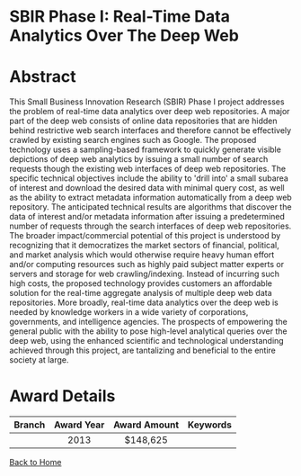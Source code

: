 
SBIR Phase I: Real-Time Data Analytics Over The Deep Web
========================================================

# Abstract


This Small Business Innovation Research (SBIR) Phase I project addresses the problem of real-time data analytics over deep web repositories. A major part of the deep web consists of online data repositories that are hidden behind restrictive web search interfaces and therefore cannot be effectively crawled by existing search engines such as Google. The proposed technology uses a sampling-based framework to quickly generate visible depictions of deep web analytics by issuing a small number of search requests though the existing web interfaces of deep web repositories. The specific technical objectives include the ability to &#039;drill into&#039; a small subarea of interest and download the desired data with minimal query cost, as well as the ability to extract metadata information automatically from a deep web repository. The anticipated technical results are algorithms that discover the data of interest and/or metadata information after issuing a predetermined number of requests through the search interfaces of deep web repositories. The broader impact/commercial potential of this project is understood by recognizing that it democratizes the market sectors of financial, political, and market analysis which would otherwise require heavy human effort and/or computing resources such as highly paid subject matter experts or servers and storage for web crawling/indexing. Instead of incurring such high costs, the proposed technology provides customers an affordable solution for the real-time aggregate analysis of multiple deep web data repositories. More broadly, real-time data analytics over the deep web is needed by knowledge workers in a wide variety of corporations, governments, and intelligence agencies. The prospects of empowering the general public with the ability to pose high-level analytical queries over the deep web, using the enhanced scientific and technological understanding achieved through this project, are tantalizing and beneficial to the entire society at large.  

# Award Details

|Branch|Award Year|Award Amount|Keywords|
| :---: | :---: | :---: | :---: |
||2013|$148,625||
  
  


[Back to Home](https://github.com/chrischow/dod_sbir_awards/Reports/JT/#141)